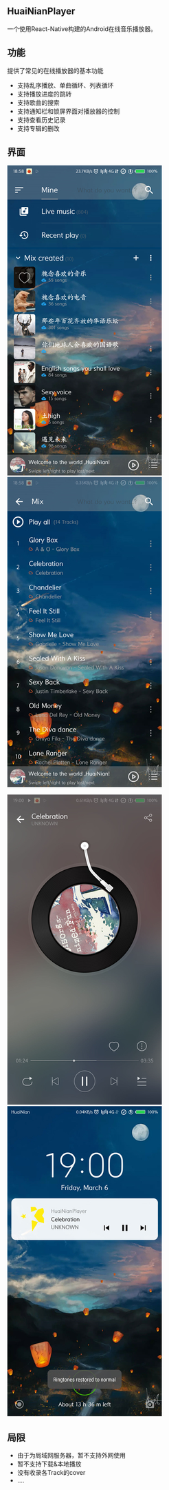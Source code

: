 ## HuaiNianPlayer

一个使用React-Native构建的Android在线音乐播放器。

## 功能

提供了常见的在线播放器的基本功能

+ 支持乱序播放、单曲循环、列表循环
+ 支持播放进度的跳转
+ 支持歌曲的搜索
+ 支持通知栏和锁屏界面对播放器的控制
+ 支持查看历史记录
+ 支持专辑的删改

## 界面

![main](ReadmeImages/main.jpg)![mix](ReadmeImages/mix.jpg)



![track](ReadmeImages/track.jpg)![lockscreen](ReadmeImages/lockscreen.jpg)

## 局限

+ 由于为局域网服务器，暂不支持外网使用
+ 暂不支持下载&本地播放
+ 没有收录各Track的cover
+ ....